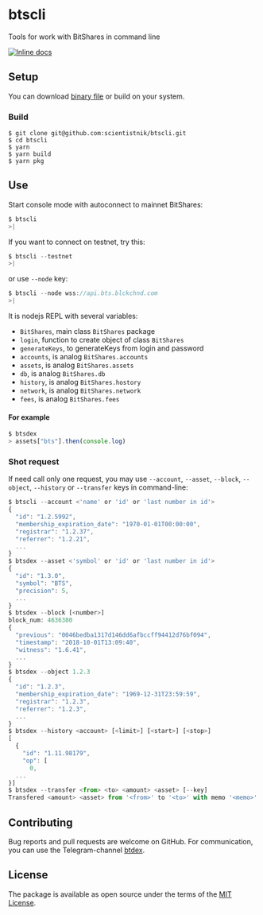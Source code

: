 # btscli

Tools for work with BitShares in command line

[![Inline docs](https://david-dm.org/scientistnik/btscli.svg)](https://david-dm.org/scientistnik/btscli.svg)

## Setup

You can download [binary file](https://github.com/scientistnik/btscli/releases) or build on your system.

### Build

```
$ git clone git@github.com:scientistnik/btscli.git
$ cd btscli
$ yarn
$ yarn build
$ yarn pkg
```

## Use

Start console mode with autoconnect to mainnet BitShares:
```js
$ btscli
>|
```
If you want to connect on testnet, try this:
```js
$ btscli --testnet
>|
```
or use `--node` key:
```js
$ btscli --node wss://api.bts.blckchnd.com
>|
```

It is nodejs REPL with several variables:
- `BitShares`, main class `BitShares` package
- `login`, function to create object of class `BitShares`
- `generateKeys`, to generateKeys from login and password
- `accounts`, is analog `BitShares.accounts`
- `assets`, is analog `BitShares.assets`
- `db`, is analog `BitShares.db`
- `history`, is analog `BitShares.hostory`
- `network`, is analog `BitShares.network`
- `fees`, is analog `BitShares.fees`

#### For example

```js
$ btsdex
> assets["bts"].then(console.log)
```

### Shot request

If need call only one request, you may use `--account`, `--asset`, `--block`, `--object`, `--history` or `--transfer` keys in command-line:
```js
$ btscli --account <'name' or 'id' or 'last number in id'>
{
  "id": "1.2.5992",
  "membership_expiration_date": "1970-01-01T00:00:00",
  "registrar": "1.2.37",
  "referrer": "1.2.21",
  ...
}
$ btsdex --asset <'symbol' or 'id' or 'last number in id'>
{
  "id": "1.3.0",
  "symbol": "BTS",
  "precision": 5,
  ...
}
$ btsdex --block [<number>]
block_num: 4636380
{
  "previous": "0046bedba1317d146dd6afbccff94412d76bf094",
  "timestamp": "2018-10-01T13:09:40",
  "witness": "1.6.41",
  ...
}
$ btsdex --object 1.2.3
{
  "id": "1.2.3",
  "membership_expiration_date": "1969-12-31T23:59:59",
  "registrar": "1.2.3",
  "referrer": "1.2.3",
  ...
}
$ btsdex --history <account> [<limit>] [<start>] [<stop>]
[
  {
    "id": "1.11.98179",
    "op": [
      0,
  ...
}]
$ btsdex --transfer <from> <to> <amount> <asset> [--key]
Transfered <amount> <asset> from '<from>' to '<to>' with memo '<memo>'
```

## Contributing

Bug reports and pull requests are welcome on GitHub. For communication, you can use the Telegram-channel [btdex](https://t.me/btsdex).

## License

The package is available as open source under the terms of the [MIT License](https://github.com/scientistnik/btscli/blob/master/LICENSE).